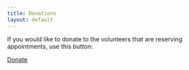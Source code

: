 ```yaml
---
title: Donations
layout: default
---
```

If you would like to donate to the volunteers that are reserving appointments, use this button:

<p class="text-center"><a class="btn btn-success btn-large d-block py-5" href="https://www.paypal.com/donate?business=BZMYUWLH3R2F2&currency_code=USD">Donate</a></p>
